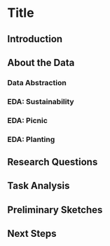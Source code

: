 # Title

## Introduction

## About the Data

### Data Abstraction

### EDA: Sustainability

### EDA: Picnic

### EDA: Planting

## Research Questions

## Task Analysis

## Preliminary Sketches

## Next Steps